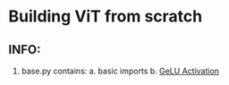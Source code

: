 # Building ViT from scratch

## INFO:

1. base.py contains:
a. basic imports
b. [GeLU Activation](https://arxiv.org/abs/1606.08415)
    
